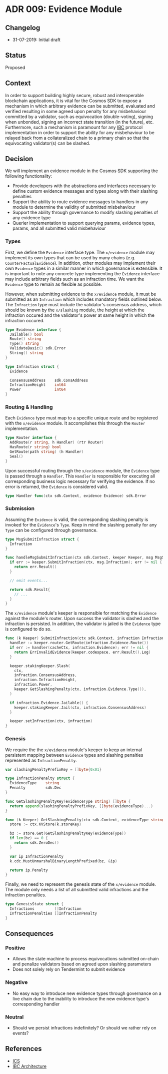 # ADR 009: Evidence Module

## Changelog

- 31-07-2019: Initial draft

## Status

Proposed

## Context

In order to support building highly secure, robust and interoperable blockchain
applications, it is vital for the Cosmos SDK to expose a mechanism in which arbitrary
evidence can be submitted, evaluated and verified resulting in some agreed upon
penalty for any misbehaviour committed by a validator, such as equivocation (double-voting),
signing when unbonded, signing an incorrect state transition (in the future), etc.
Furthermore, such a mechanism is paramount for any
[IBC](https://github.com/cosmos/ics/blob/master/ibc/1_IBC_ARCHITECTURE.md) protocol
implementation in order to support the ability for any misbehaviour to be relayed
back from a collateralized chain to a primary chain so that the equivocating
validator(s) can be slashed.

## Decision

We will implement an evidence module in the Cosmos SDK supporting the following
functionality:

- Provide developers with the abstractions and interfaces necessary to define
custom evidence messages and types along with their slashing penalties
- Support the ability to route evidence messages to handlers in any module to
 determine the validity of submitted misbehaviour
- Support the ability through governance to modify slashing penalties of any
evidence type
- Querier implementation to support querying params, evidence types, params, and
all submitted valid misbehaviour

### Types

First, we define the `Evidence` interface type. The `x/evidence` module may implement
its own types that can be used by many chains (e.g. `CounterFactualEvidence`).
In addition, other modules may implement their own `Evidence` types in a similar
manner in which governance is extensible. It is important to note any concrete
type implementing the `Evidence` interface may include arbitrary fields such as
an infraction time. We want the `Evidence` type to remain as flexible as possible.

However, when submitting evidence to the `x/evidence` module, it must be submitted
as an `Infraction` which includes mandatory fields outlined below. The `Infraction`
type must include the validator's consensus address, which should be known by the
`x/slashing` module, the height at which the infraction occured and the validator's
power at same height in which the infraction occured.

```go
type Evidence interface {
  Jailable() bool
  Route() string
  Type() string
  ValidateBasic() sdk.Error
  String() string
}

type Infraction struct {
  Evidence

  ConsensusAddress    sdk.ConsAddress
  InfractionHeight    int64
  Power               int64
}
```

### Routing & Handling

Each `Evidence` type must map to a specific unique route and be registered with
the `x/evidence` module. It accomplishes this through the `Router` implementation. 

```go
type Router interface {
  AddRoute(r string, h Handler) (rtr Router)
  HasRoute(r string) bool
  GetRoute(path string) (h Handler)
  Seal()
}
```

Upon successful routing through the `x/evidence` module, the `Evidence` type
is passed through a `Handler`. This `Handler` is responsible for executing all
corresponding business logic necessary for verifying the evidence. If no error
is returned, the `Evidence` is considered valid.

```go
type Handler func(ctx sdk.Context, evidence Evidence) sdk.Error
```

### Submission

Assuming the `Evidence` is valid, the corresponding slashing penalty is invoked
for the `Evidence`'s `Type`. Keep in mind the slashing penalty for any `Type` can
be configured through governance.

```go
type MsgSubmitInfraction struct {
  Infraction
}

func handleMsgSubmitInfraction(ctx sdk.Context, keeper Keeper, msg MsgSubmitEvidence) sdk.Result {
  if err := keeper.SubmitInfraction(ctx, msg.Infraction); err != nil {
    return err.Result()
  }

  // emit events...

  return sdk.Result{
    // ...
  }
}
```

The `x/evidence` module's keeper is responsible for matching the `Evidence` against
the module's router. Upon success the validator is slashed and the infraction is
persisted. In addition, the validator is jailed is the `Evidence` type is configured
to do so.

```go
func (k Keeper) SubmitInfraction(ctx sdk.Context, infraction Infraction) sdk.Error {
  handler := keeper.router.GetRoute(infraction.Evidence.Route())
  if err := handler(cacheCtx, infraction.Evidence); err != nil {
    return ErrInvalidEvidence(keeper.codespace, err.Result().Log)
  }

  keeper.stakingKeeper.Slash(
    ctx,
    infraction.ConsensusAddress,
    infraction.InfractionHeight,
    infraction.Power,
    keeper.GetSlashingPenalty(ctx, infraction.Evidence.Type()),
  )

  if infraction.Evidence.Jailable() {
    keeper.stakingKeeper.Jail(ctx, infraction.ConsensusAddress)
  }

  keeper.setInfraction(ctx, infraction)
}
```

### Genesis

We require the the `x/evidence` module's keeper to keep an internal persistent
mapping between `Evidence` types and slashing penalties represented as `InfractionPenalty`.

```go
var slashingPenaltyPrefixKey = []byte{0x01}

type InfractionPenalty struct {
  EvidenceType    string
  Penalty         sdk.Dec
}

func GetSlashingPenaltyKey(evidenceType string) []byte {
  return append(slashingPenaltyPrefixKey, []byte(evidenceType)...)
}

func (k Keeper) GetSlashingPenalty(ctx sdk.Context, evidenceType string) sdk.Dec {
  store := ctx.KVStore(k.storeKey)

  bz := store.Get(GetSlashingPenaltyKey(evidenceType))
  if len(bz) == 0 {
    return sdk.ZeroDec()
  }

  var ip InfractionPenalty
  k.cdc.MustUnmarshalBinaryLengthPrefixed(bz, &ip)

  return ip.Penalty
}
```

Finally, we need to represent the genesis state of the `x/evidence` module. The
module only needs a list of all submitted valid infractions and the infraction
penalties.

```go
type GenesisState struct {
  Infractions         []Infraction
  InfractionPenalties []InfractionPenalty
}
```

## Consequences

### Positive

- Allows the state machine to process equivocations submitted on-chain and penalize
validators based on agreed upon slashing parameters
- Does not solely rely on Tendermint to submit evidence

### Negative

- No easy way to introduce new evidence types through governance on a live chain
due to the inability to introduce the new evidence type's corresponding handler

### Neutral

- Should we persist infractions indefinitely? Or should we rather rely on events?

## References

- [ICS](https://github.com/cosmos/ics)
- [IBC Architecture](https://github.com/cosmos/ics/blob/master/ibc/1_IBC_ARCHITECTURE.md)
